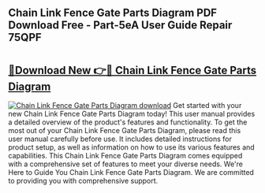 ## Chain Link Fence Gate Parts Diagram PDF Download Free - Part-5eA User Guide Repair 75QPF

# <h2><a href="http://dfhoenv.blite.top/?on=Chain+Link+Fence+Gate+Parts+Diagram">🔗Download New 👉🔴 Chain Link Fence Gate Parts Diagram</a></h2>

[![Chain Link Fence Gate Parts Diagram download](https://i.imgur.com/lujVjoI.png)](http://dfhoenv.blite.top/?on=Chain+Link+Fence+Gate+Parts+Diagram)
Get started with your new Chain Link Fence Gate Parts Diagram today! This user manual provides a detailed overview of the product's features and functionality. To get the most out of your Chain Link Fence Gate Parts Diagram, please read this user manual carefully before use. It includes detailed instructions for product setup, as well as information on how to use its various features and capabilities. This Chain Link Fence Gate Parts Diagram comes equipped with a comprehensive set of features to meet your diverse needs. We're Here to Guide You Chain Link Fence Gate Parts Diagram. We are committed to providing you with comprehensive support.
